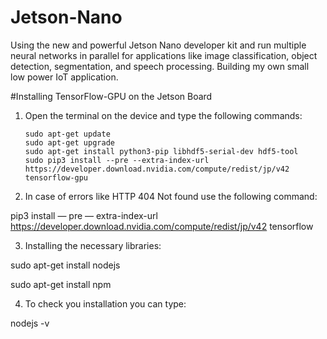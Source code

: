 # Jetson-Nano
Using the new and powerful Jetson Nano developer kit and run multiple neural networks in parallel for applications like image classification, object detection, segmentation, and speech processing. Building my own small low power IoT application.

 #Installing TensorFlow-GPU on the Jetson Board
1. Open the terminal on the device and type the following commands:

       sudo apt-get update
       sudo apt-get upgrade
       sudo apt-get install python3-pip libhdf5-serial-dev hdf5-tool
       sudo pip3 install --pre --extra-index-url https://developer.download.nvidia.com/compute/redist/jp/v42 tensorflow-gpu 
       
2. In case of errors like HTTP 404 Not found use the following command:

pip3 install — pre — extra-index-url https://developer.download.nvidia.com/compute/redist/jp/v42 tensorflow

3. Installing the necessary libraries:

sudo apt-get install nodejs

sudo apt-get install npm

4. To check you installation you can type:

nodejs -v
